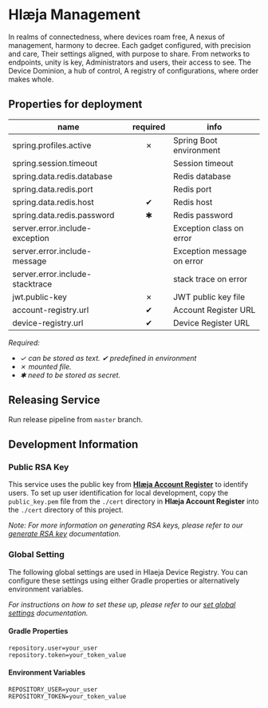 # Hlæja Management

In realms of connectedness, where devices roam free, A nexus of management, harmony to decree. Each gadget configured, with precision and care, Their settings aligned, with purpose to share. From networks to endpoints, unity is key, Administrators and users, their access to see. The Device Dominion, a hub of control, A registry of configurations, where order makes whole.

## Properties for deployment

| name                            | required | info                       |
|---------------------------------|:--------:|----------------------------|
| spring.profiles.active          | &cross;  | Spring Boot environment    |
| spring.session.timeout          |          | Session timeout            |
| spring.data.redis.database      |          | Redis database             |
| spring.data.redis.port          |          | Redis port                 |
| spring.data.redis.host          | &#x2714; | Redis host                 |
| spring.data.redis.password      | &#10033; | Redis password             |
| server.error.include-exception  |          | Exception class on error   |
| server.error.include-message    |          | Exception message on error |
| server.error.include-stacktrace |          | stack trace on error       |
| jwt.public-key                  | &cross;  | JWT public key file        |
| account-registry.url            | &#x2714; | Account Register URL       |
| device-registry.url             | &#x2714; | Device Register URL        |

*Required:*
- *&check; can be stored as text. &#x2714; predefined in environment*
- *&cross; mounted file.*
- *&#10033; need to be stored as secret.*

## Releasing Service

Run release pipeline from `master` branch.

## Development Information

### Public RSA Key

This service uses the public key from **[Hlæja Account Register](https://github.com/swordsteel/hlaeja-account-registry)** to identify users. To set up user identification for local development, copy the `public_key.pem` file from the `./cert` directory in **Hlæja Account Register** into the `./cert` directory of this project.

*Note: For more information on generating RSA keys, please refer to our [generate RSA key](https://github.com/swordsteel/hlaeja-development/blob/master/doc/rsa_key.md) documentation.*

### Global Setting

The following global settings are used in Hlaeja Device Registry. You can configure these settings using either Gradle properties or alternatively environment variables. 

*For instructions on how to set these up, please refer to our [set global settings](https://github.com/swordsteel/hlaeja-development/blob/master/doc/global_settings.md) documentation.*

#### Gradle Properties

```properties
repository.user=your_user
repository.token=your_token_value
```

#### Environment Variables

```properties
REPOSITORY_USER=your_user
REPOSITORY_TOKEN=your_token_value
```
